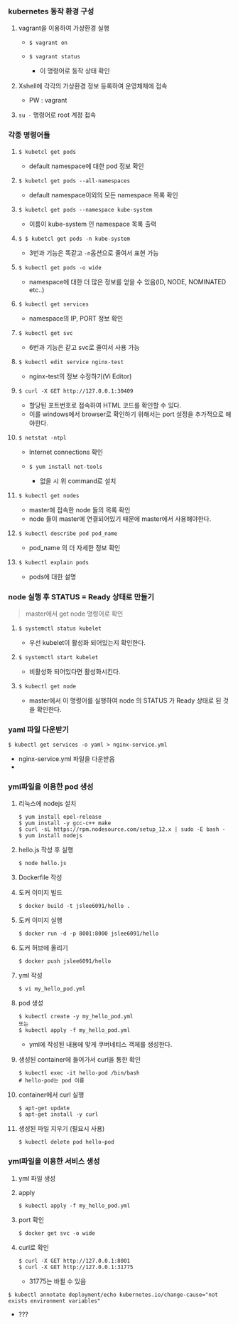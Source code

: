 ### kubernetes 동작 환경 구성

1. vagrant을 이용하여 가상환경 실행

   - ```
     $ vagrant on
     ```

   - ```
     $ vagrant status
     ```

     - 이 명령어로 동작 상태 확인

2. Xshell에 각각의 가상환경 정보 등록하여 운영체제에 접속

   - PW : vagrant

3. `su -` 명령어로 root 계정 접속



### 각종 명령어들

1. ```
   $ kubetcl get pods
   ```

   - default namespace에 대한 pod 정보 확인

2. ```
   $ kubetcl get pods --all-namespaces
   ```

   - default namespace이외의 모든 namespace 목록 확인

3. ```
   $ kubetcl get pods --namespace kube-system
   ```

   - 이름이 kube-system 인 namespace 목록 출력

4. ```
   $ $ kubetcl get pods -n kube-system
   ```

   - 3번과 기능은 똑같고 `-n`옵션으로 줄여서 표현 가능

5. ```
   $ kubectl get pods -o wide
   ```

   - namespace에 대한 더 많은 정보를 얻을 수 있음(ID, NODE, NOMINATED etc..)

6. ```
   $ kubectl get services
   ```

   - namespace의 IP, PORT 정보 확인

7. ```
   $ kubectl get svc
   ```

   - 6번과 기능은 같고 svc로 줄여서 사용 가능

8. ```
   $ kubectl edit service nginx-test
   ```

   - nginx-test의 정보 수정하기(Vi Editor)

9. ```
   $ curl -X GET http://127.0.0.1:30409
   ```

   - 할당된 포트번호로 접속하여 HTML 코드를 확인할 수 있다.
   - 이를 windows에서 browser로 확인하기 위해서는 port 설정을 추가적으로 해야한다.

10. ```
    $ netstat -ntpl
    ```

    - Internet connections 확인

    - ```
      $ yum install net-tools
      ```

      - 없을 시 위 command로 설치

11. ```
    $ kubectl get nodes
    ```

    - master에 접속한 node 들의 목록 확인
    - node 들이 master에 연결되어있기 때문에 master에서 사용해야한다.

12. ```
    $ kubectl describe pod pod_name
    ```

    - pod_name 의 더 자세한 정보 확인
    
13. ```
    $ kubectl explain pods
    ```

    - pods에 대한 설명



### node 실행 후 STATUS = Ready 상태로 만들기

> master에서 get node 명령어로 확인

1. ```
   $ systemctl status kubelet
   ```

   - 우선 kubelet이 활성화 되어있는지 확인한다.

2. ```
   $ systemctl start kubelet
   ```

   - 비활성화 되어있다면 활성화시킨다. 

3. ```
   $ kubectl get node
   ```

   - master에서 이 명령어를 실행하여 node 의 STATUS 가 Ready 상태로 된 것을 확인한다.




### yaml 파일 다운받기



```
$ kubectl get services -o yaml > nginx-service.yml
```

- nginx-service.yml 파일을 다운받음
- 



### yml파일을 이용한  pod 생성

1. 리눅스에 nodejs 설치

   ```
   $ yum install epel-release
   $ yum install -y gcc-c++ make
   $ curl -sL https://rpm.nodesource.com/setup_12.x | sudo -E bash -
   $ yum install nodejs
   ```

   

2. hello.js 작성 후 실행

   ```
   $ node hello.js
   ```

3. Dockerfile 작성

4. 도커 이미지 빌드

   ```
   $ docker build -t jslee6091/hello .
   ```

5. 도커 이미지 실행

   ```
   $ docker run -d -p 8001:8000 jslee6091/hello
   ```

6. 도커 허브에 올리기

   ```
   $ docker push jslee6091/hello
   ```

7. yml 작성

   ```
   $ vi my_hello_pod.yml
   ```

8. pod 생성

   ```
   $ kubectl create -y my_hello_pod.yml 
   또는
   $ kubectl apply -f my_hello_pod.yml
   ```

   - yml에 작성된 내용에 맞게 쿠버네티스 객체를 생성한다.

9. 생성된 container에 들어가서 curl을 통한 확인

   ```
   $ kubectl exec -it hello-pod /bin/bash
   # hello-pod는 pod 이름
   ```

10. container에서 curl 실행

    ```
    $ apt-get update 
    $ apt-get install -y curl
    ```

11. 생성된 파일 지우기 (필요시 사용)

    ```
    $ kubectl delete pod hello-pod
    ```

    

### yml파일을 이용한  서비스 생성

1. yml 파일 생성

2. apply

   ```
   $ kubectl apply -f my_hello_pod.yml
   ```

3. port 확인

   ```
   $ docker get svc -o wide
   ```

4. curl로 확인

   ```
   $ curl -X GET http://127.0.0.1:8001
   $ curl -X GET http://127.0.0.1:31775
   ```

   - 31775는 바뀔 수 있음





```
$ kubectl annotate deployment/echo kubernetes.io/change-cause="not exists environment variables"
```

- ???